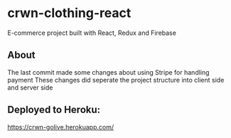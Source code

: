 # crwn-clothing-react
E-commerce project built with React, Redux and Firebase

## About
The last commit made some changes about using Stripe for handling payment
These changes did seperate the project structure into client side and server side

## Deployed to Heroku:
https://crwn-golive.herokuapp.com/

